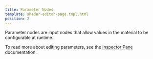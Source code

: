 ```yaml
---
title: Parameter Nodes
template: shader-editor-page.tmpl.html
position: 2
---
```


Parameter nodes are input nodes that allow values in the material to be configurable at runtime.

To read more about editing parameters, see the [Inspector Pane][1] documentation.

[1]: /shader-editor/window-layout/inspector-pane
